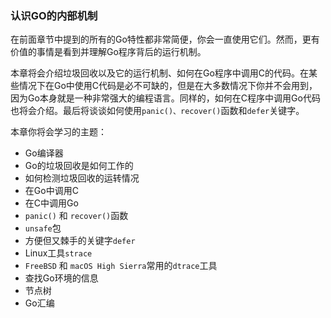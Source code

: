 ### 认识GO的内部机制

在前面章节中提到的所有的Go特性都非常简便，你会一直使用它们。然而，更有价值的事情是看到并理解Go程序背后的运行机制。

本章将会介绍垃圾回收以及它的运行机制、如何在Go程序中调用C的代码。在某些情况下在Go中使用C代码是必不可缺的，但是在大多数情况下你并不会用到，因为Go本身就是一种非常强大的编程语言。同样的，如何在C程序中调用Go代码也将会介绍。最后将谈谈如何使用```panic()、recover()```函数和```defer```关键字。

本章你将会学习的主题：

- Go编译器
- Go的垃圾回收是如何工作的
- 如何检测垃圾回收的运转情况
- 在Go中调用C
- 在C中调用Go
- ```panic()``` 和 ```recover()```函数
- ```unsafe```包
- 方便但又棘手的关键字```defer```
- Linux工具```strace```
- ```FreeBSD``` 和 ```macOS High Sierra```常用的```dtrace```工具
- 查找Go环境的信息
- 节点树
- Go汇编